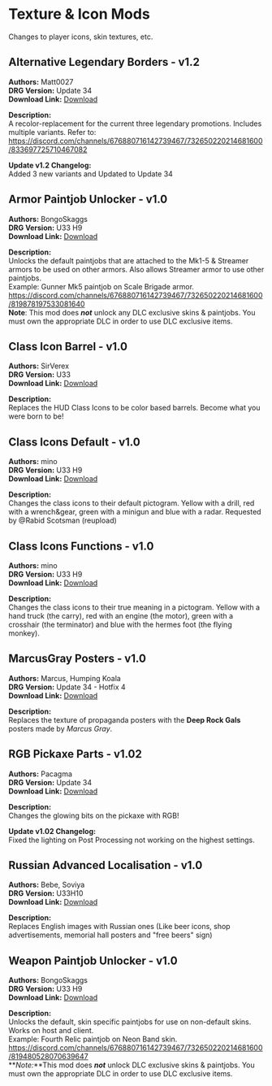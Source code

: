 # Texture & Icon Mods

Changes to player icons, skin textures, etc.

<!-- mod list -->

## Alternative Legendary Borders - v1.2
**Authors:** Matt0027  
**DRG Version:** Update 34  
**Download Link:** [Download](https://github.com/ArcticEcho/DRG-Mods/raw/f2cc018454ff548b548a6bd5e24d110148023552/Visual/Textures%20%26%20Icons/Alternative%20Legendary%20Borders%20-%20V1.2.zip)  

**Description:**  
A recolor-replacement for the current three legendary promotions. Includes multiple variants. Refer to: https://discord.com/channels/676880716142739467/732650220214681600/833697725710467082

**Update v1.2 Changelog:**  
Added 3 new variants and Updated to Update 34

## Armor Paintjob Unlocker - v1.0
**Authors:** BongoSkaggs  
**DRG Version:** U33 H9  
**Download Link:** [Download](https://github.com/ArcticEcho/DRG-Mods/raw/5ae70f5bb9d87e709389e30a8ef818ded9a89768/Visual/Textures%20%26%20Icons/Armor%20Paintjob%20Unlocker%20-%20V1.0%20_P.pak)  

**Description:**  
Unlocks the default paintjobs that are attached to the Mk1-5 & Streamer armors to be used on other armors. Also allows Streamer armor to use other paintjobs.  
Example: Gunner Mk5 paintjob on Scale Brigade armor.  
https://discord.com/channels/676880716142739467/732650220214681600/819878197533081640  
**Note**: This mod does ***not*** unlock any DLC exclusive skins & paintjobs. You must own the appropriate DLC in order to use DLC exclusive items.

## Class Icon Barrel - v1.0
**Authors:** SirVerex  
**DRG Version:** U33  
**Download Link:** [Download](https://github.com/ArcticEcho/DRG-Mods/raw/5025129bffbf0ae63fab21cb033d214b70e0c7e0/Visual/Textures%20%26%20Icons/Class%20Icon%20Barrel%20-%20V1.0.zip)  

**Description:**  
Replaces the HUD Class Icons to be color based barrels. Become what you were born to be!

## Class Icons Default - v1.0
**Authors:** mino  
**DRG Version:** U33 H9  
**Download Link:** [Download](https://github.com/ArcticEcho/DRG-Mods/raw/8f76884f214334132d4f08574af2807c0fd07399/Visual/Textures%20%26%20Icons/Class%20Icons%20Default%20-%20V1.0%20_P.pak)  

**Description:**  
Changes the class icons to their default pictogram. Yellow with a drill, red with a wrench&gear, green with a minigun and blue with a radar. Requested by @Rabid Scotsman (reupload)

## Class Icons Functions - v1.0
**Authors:** mino  
**DRG Version:** U33 H9  
**Download Link:** [Download](https://github.com/ArcticEcho/DRG-Mods/raw/b12c925b2673870b7c6eeb6be0d3b151c1fff3aa/Visual/Textures%20%26%20Icons/Class%20Icons%20Functions%20-%20V1.0%20_P.pak)  

**Description:**  
Changes the class icons to their true meaning in a pictogram. Yellow with a hand truck (the carry), red with an engine (the motor), green with a crosshair (the terminator) and blue with the hermes foot (the flying monkey).

## MarcusGray Posters - v1.0
**Authors:** Marcus, Humping Koala  
**DRG Version:** Update 34 - Hotfix 4  
**Download Link:** [Download](https://github.com/ArcticEcho/DRG-Mods/raw/a57d74e83a7f0d036688e1f8971257d1fdbc5d5a/Visual/Textures%20%26%20Icons/MarcusGray%20Posters%20-%20V1.0%20_P.pak)  

**Description:**  
Replaces the texture of propaganda posters with the **Deep Rock Gals** posters made by *Marcus Gray*.

## RGB Pickaxe Parts - v1.02
**Authors:** Pacagma  
**DRG Version:** Update 34  
**Download Link:** [Download](https://github.com/ArcticEcho/DRG-Mods/raw/f89e95fb0faf28464a69cd33f6c6aee41b8bf72e/Visual/Textures%20%26%20Icons/RGB%20Pickaxe%20Parts%20-%20V1.02%20_P.pak)  

**Description:**  
Changes the glowing bits on the pickaxe with RGB!

**Update v1.02 Changelog:**  
Fixed the lighting on Post Processing not working on the highest settings.

## Russian Advanced Localisation - v1.0
**Authors:** Bebe, Soviya  
**DRG Version:** U33H10  
**Download Link:** [Download](https://github.com/ArcticEcho/DRG-Mods/raw/7d399cd1ff92546c7d81566c23cdab585cea7540/Visual/Textures%20%26%20Icons/Russian%20Advanced%20Localisation%20-%20V1.0%20_P.pak)  

**Description:**  
Replaces English images with Russian ones (Like beer icons, shop advertisements, memorial hall posters and "free beers" sign)

## Weapon Paintjob Unlocker - v1.0
**Authors:** BongoSkaggs  
**DRG Version:** U33 H9  
**Download Link:** [Download](https://github.com/ArcticEcho/DRG-Mods/raw/8354c55da8ba975678884c65ef7c1470e4ebab7f/Visual/Textures%20%26%20Icons/Weapon%20Paintjob%20Unlocker%20-%20V1.0%20_P.pak)  

**Description:**  
Unlocks the default, skin specific paintjobs for use on non-default skins. Works on host and client.  
Example: Fourth Relic paintjob on Neon Band skin.  
https://discord.com/channels/676880716142739467/732650220214681600/819480528070639647  
**_Note:_**This mod does ***not*** unlock DLC exclusive skins & paintjobs. You must own the appropriate DLC in order to use DLC exclusive items.